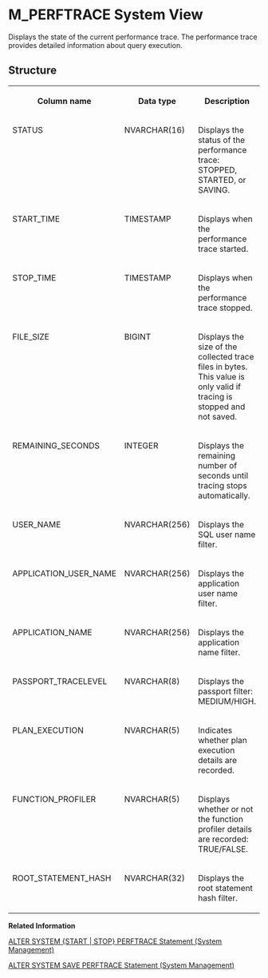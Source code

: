 <!-- loio20b70e8c75191014ad6ed82e6804355c -->

# M\_PERFTRACE System View

Displays the state of the current performance trace. The performance trace provides detailed information about query execution.



<a name="loio20b70e8c75191014ad6ed82e6804355c___m__p_e_r_f_t_r_a_c_e_1struct_M_PERFTRACE"/>

## Structure


<table>
<tr>
<th valign="top">

Column name



</th>
<th valign="top">

Data type



</th>
<th valign="top">

Description



</th>
</tr>
<tr>
<td valign="top">

STATUS



</td>
<td valign="top">

NVARCHAR\(16\)



</td>
<td valign="top">

Displays the status of the performance trace: STOPPED, STARTED, or SAVING.



</td>
</tr>
<tr>
<td valign="top">

START\_TIME



</td>
<td valign="top">

TIMESTAMP



</td>
<td valign="top">

Displays when the performance trace started.



</td>
</tr>
<tr>
<td valign="top">

STOP\_TIME



</td>
<td valign="top">

TIMESTAMP



</td>
<td valign="top">

Displays when the performance trace stopped.



</td>
</tr>
<tr>
<td valign="top">

FILE\_SIZE



</td>
<td valign="top">

BIGINT



</td>
<td valign="top">

Displays the size of the collected trace files in bytes. This value is only valid if tracing is stopped and not saved.



</td>
</tr>
<tr>
<td valign="top">

REMAINING\_SECONDS



</td>
<td valign="top">

INTEGER



</td>
<td valign="top">

Displays the remaining number of seconds until tracing stops automatically.



</td>
</tr>
<tr>
<td valign="top">

USER\_NAME



</td>
<td valign="top">

NVARCHAR\(256\)



</td>
<td valign="top">

Displays the SQL user name filter.



</td>
</tr>
<tr>
<td valign="top">

APPLICATION\_USER\_NAME



</td>
<td valign="top">

NVARCHAR\(256\)



</td>
<td valign="top">

Displays the application user name filter.



</td>
</tr>
<tr>
<td valign="top">

APPLICATION\_NAME



</td>
<td valign="top">

NVARCHAR\(256\)



</td>
<td valign="top">

Displays the application name filter.



</td>
</tr>
<tr>
<td valign="top">

PASSPORT\_TRACELEVEL



</td>
<td valign="top">

NVARCHAR\(8\)



</td>
<td valign="top">

Displays the passport filter: MEDIUM/HIGH.



</td>
</tr>
<tr>
<td valign="top">

PLAN\_EXECUTION



</td>
<td valign="top">

NVARCHAR\(5\)



</td>
<td valign="top">

Indicates whether plan execution details are recorded.



</td>
</tr>
<tr>
<td valign="top">

FUNCTION\_PROFILER



</td>
<td valign="top">

NVARCHAR\(5\)



</td>
<td valign="top">

Displays whether or not the function profiler details are recorded: TRUE/FALSE.



</td>
</tr>
<tr>
<td valign="top">

ROOT\_STATEMENT\_HASH



</td>
<td valign="top">

NVARCHAR\(32\)



</td>
<td valign="top">

Displays the root statement hash filter.



</td>
</tr>
</table>

**Related Information**  


[ALTER SYSTEM \{START | STOP\} PERFTRACE Statement \(System Management\)](../../010-SQL-Reference/012-SQL-Statements/alter-system-start-stop-perftrace-statement-system-management-20d2d3e.md "Starts or stops performance tracing.")

[ALTER SYSTEM SAVE PERFTRACE Statement \(System Management\)](../../010-SQL-Reference/012-SQL-Statements/alter-system-save-perftrace-statement-system-management-20d2973.md "Collects raw performance trace data from .prf files and saves the information into a single .tpt file.")

